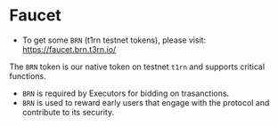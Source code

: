 # Faucet

- To get some `BRN` (t1rn testnet tokens), please visit: https://faucet.brn.t3rn.io/

The `BRN` token is our native token on testnet `t1rn` and supports critical functions.

- `BRN` is required by Executors for bidding on trasanctions.
- `BRN` is used to reward early users that engage with the protocol and contribute to its security.
